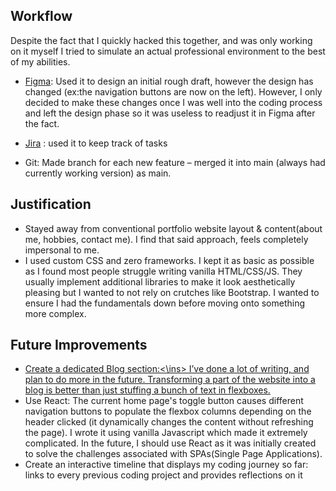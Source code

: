 ## Workflow
Despite the fact that I quickly hacked this together, and was only working on it myself I tried to simulate an actual professional environment to the best of my abilities.

* [Figma](https://github.com/internetslave/personal-website/assets/80433265/69e7ee58-6455-48ce-b67f-1dec226cf428): Used it to design an initial rough draft, however the design has changed (ex:the navigation buttons are now on the left). However, I only decided to make these changes once I was well into the coding process and left the design phase so it was useless to readjust it in Figma after the fact.

* [Jira](https://github.com/internetslave/personal-website/assets/80433265/37d23dcf-3510-4727-8f94-bddea6d54f5c) : used it to keep track of tasks
* Git: Made branch for each new feature – merged it into main (always had currently working version) as main. 



## Justification
* Stayed away from conventional portfolio website layout & content(about me, hobbies, contact me). I find that said approach, feels completely impersonal to me. 
* I used custom CSS and zero frameworks. I kept it as basic as possible as I found most people struggle writing vanilla HTML/CSS/JS. They usually implement additional libraries to make it look aesthetically pleasing but I wanted to not rely on crutches like Bootstrap. I wanted to ensure I had the fundamentals down before moving onto something more complex. 


## Future Improvements
*  <ins>Create a dedicated Blog section:<\ins> I’ve done a lot of writing, and plan to do more in the future. Transforming a part of the website into a blog is better than just stuffing a bunch of text in flexboxes.
* Use React: The current home page's toggle button causes different navigation buttons to populate the flexbox columns depending on the header clicked (it dynamically changes the content without refreshing the page). I wrote it using vanilla Javascript which made it extremely complicated. In the future, I should use React as it was initially created to solve the challenges associated with SPAs(Single Page Applications). 
* Create an interactive timeline that displays my coding journey so far: links to every previous coding project and provides reflections on it 


